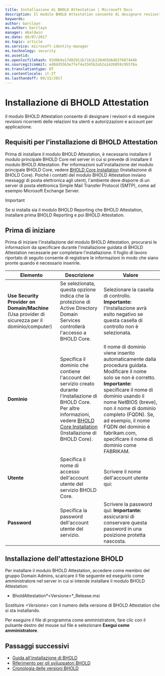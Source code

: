 ```yaml
---
title: Installazione di BHOLD Attestation | Microsoft Docs
description: Il modulo BHOLD Attestation consente di designare revisori e di eseguire revisioni
keywords: 
author: barclayn
ms.author: barclayn
manager: mbaldwin
ms.date: 09/07/2017
ms.topic: article
ms.service: microsoft-identity-manager
ms.technology: security
ms.assetid: 
ms.openlocfilehash: 93d0b9a17d82911b71b1b220465b6d637687444b
ms.sourcegitcommit: ed8dd5563e77ef4a3345b2a52a1426859c95576a
ms.translationtype: HT
ms.contentlocale: it-IT
ms.lasthandoff: 09/15/2017
---
```

# <a name="bhold-attestation-installation"></a>Installazione di BHOLD Attestation

Il modulo BHOLD Attestation consente di designare i revisori e di eseguire revisioni ricorrenti delle relazioni tra utenti e autorizzazioni e account per applicazione.

## <a name="bhold-attestation-installation-requirements"></a>Requisiti per l'installazione di BHOLD Attestation

Prima di installare il modulo BHOLD Attestation, è necessario installare il modulo principale BHOLD Core nel server in cui si prevede di installare il modulo BHOLD Attestation. Per informazioni sull'installazione del modulo principale BHOLD Core, vedere [BHOLD Core Installation](https://technet.microsoft.com/en-us/library/jj134095(v=ws.10).aspx) (Installazione di BHOLD Core). Poiché i contatti del modulo BHOLD Attestation inviano messaggi di posta elettronica agli utenti, l'ambiente deve disporre di un server di posta elettronica Simple Mail Transfer Protocol (SMTP), come ad esempio Microsoft Exchange Server.

>[!IMPORTANT]
Se si installa sia il modulo BHOLD Reporting che BHOLD Attestation, installare prima BHOLD Reporting e poi BHOLD Attestation.

## <a name="before-you-begin"></a>Prima di iniziare

Prima di iniziare l'installazione del modulo BHOLD Attestation, procurarsi le informazioni da specificare durante l'installazione guidata di BHOLD Attestation necessarie per completare l'installazione. Il foglio di lavoro riportato di seguito consente di registrare le informazioni in modo che siano pronte quando è necessario inserirle.

| **Elemento**                                    | **Descrizione**                                                                                                                                                                                                           | **Valore**                                                                                                                                                                                                                                                                                                            |
|---------------------------------------------|---------------------------------------------------------------------------------------------------------------------------------------------------------------------------------------------------------------------------|----------------------------------------------------------------------------------------------------------------------------------------------------------------------------------------------------------------------------------------------------------------------------------------------------------------------|
| **Use Security Provider on Domain/Machine** (Usa provider di sicurezza per il dominio/computer) | Se selezionata, questa opzione indica che la protezione di Active Directory Domain Services controllerà l'accesso a BHOLD Core.                                                                                                                | Selezionare la casella di controllo. **Importante:** l'installazione avrà esito negativo se questa casella di controllo non è selezionata.                                                                                                                                                                                                                   |
| **Dominio**                                  | Specifica il dominio che contiene l'account del servizio creato durante l'installazione di BHOLD Core. Per altre informazioni, vedere [BHOLD Core Installation](https://technet.microsoft.com/en-us/library/jj134095(v=ws.10).aspx) (Installazione di BHOLD Core). | Il nome di dominio viene inserito automaticamente dalla procedura guidata. Modificare il nome solo se non è corretto. **Importante:** specificare il nome di dominio usando il nome NetBIOS (breve), non il nome di dominio completo (FQDN). Se, ad esempio, il nome FQDN del dominio è fabrikam.com, specificare il nome di dominio come FABRIKAM. |
| **Utente**                                    | Specifica il nome di accesso dell'account utente del servizio BHOLD Core.                                                                                                                                                          | Scrivere il nome dell'account utente qui:                                                                                                                                                                                                                                                                                    |
| **Password**                                | Specifica la password dell'account utente del servizio.                                                                                                                                                                       | Scrivere la password qui: **Importante:** assicurarsi di conservare questa password in una posizione protetta nascosta.                                                                                                                                                                                                                  |

## <a name="bhold-attestation-installation"></a>Installazione dell'attestazione BHOLD

Per installare il modulo BHOLD Attestation, accedere come membro del gruppo Domain Admins, scaricare il file seguente ed eseguirlo come amministratore nel server in cui si intende installare il modulo BHOLD Attestation:

- BholdAttestation*\<Versione\>*\_Release.msi

Sostituire *\<Versione\>* con il numero della versione di BHOLD Attestation che si sta installando.

Per eseguire il file di programma come amministratore, fare clic con il pulsante destro del mouse sul file e selezionare **Esegui come amministratore**.

## <a name="next-steps"></a>Passaggi successivi

- [Guida all'installazione di BHOLD](bhold-installation-guide.md)
- [Riferimento per gli sviluppatori BHOLD](../reference/mim2016-bhold-developer-reference.md)
- [Cronologia delle versioni BHOLD](../reference/version-bhold-history.md)